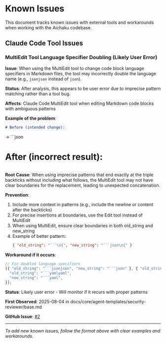 # Known Issues

This document tracks known issues with external tools and workarounds when working with the Aichaku codebase.

## Claude Code Tool Issues

### MultiEdit Tool Language Specifier Doubling (Likely User Error)

**Issue**: When using the MultiEdit tool to change code block language specifiers in Markdown files, the tool may
incorrectly double the language name (e.g., `jsonjson` instead of `json`).

**Status**: After analysis, this appears to be user error due to imprecise pattern matching rather than a tool bug.

**Affects**: Claude Code MultiEdit tool when editing Markdown code blocks with ambiguous patterns

**Example of the problem**:

```markdown
# Before (intended change):
```

→ ```json

# After (incorrect result):

```jsonjson
```

**Root Cause**: When using imprecise patterns that end exactly at the triple backticks without including what follows,
the MultiEdit tool may not have clear boundaries for the replacement, leading to unexpected concatenation.

**Prevention**:

1. Include more context in patterns (e.g., include the newline or content after the backticks)
2. For precise insertions at boundaries, use the Edit tool instead of MultiEdit
3. When using MultiEdit, ensure clear boundaries in both old_string and new_string
4. Example of better pattern:
   ````json
   { "old_string": "```\n{", "new_string": "```json\n{" }
   ````

**Workaround if it occurs**:

````typescript
// Fix doubled language specifiers
[{ "old_string": "```jsonjson", "new_string": "```json" }, { "old_string": "```tomltoml", "new_string": "```toml" }, {
  "old_string": "```yamlyaml",
  "new_string": "```yaml",
}];
````

**Status**: Likely user error - Will monitor if it recurs with proper patterns

**First Observed**: 2025-08-04 in docs/core/agent-templates/security-reviewer/base.md

**GitHub Issue**: [#2](https://github.com/RickCogley/aichaku/issues/2)

---

_To add new known issues, follow the format above with clear examples and workarounds._
